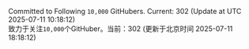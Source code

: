 Committed to Following `10,000` GitHubers. Current: <!-- FOLLOWING_COUNT -->302<!-- FOLLOWING_COUNT --> (Update at UTC <!-- LAST_UPDATED -->2025-07-11 10:18:12<!-- LAST_UPDATED -->)<br>
致力于关注`10,000`个GitHuber。当前：<!-- FOLLOWING_COUNT -->302<!-- FOLLOWING_COUNT --> (更新于北京时间 <!-- LAST_UPDATED_CST -->2025-07-11 18:18:12<!-- LAST_UPDATED_CST -->)

